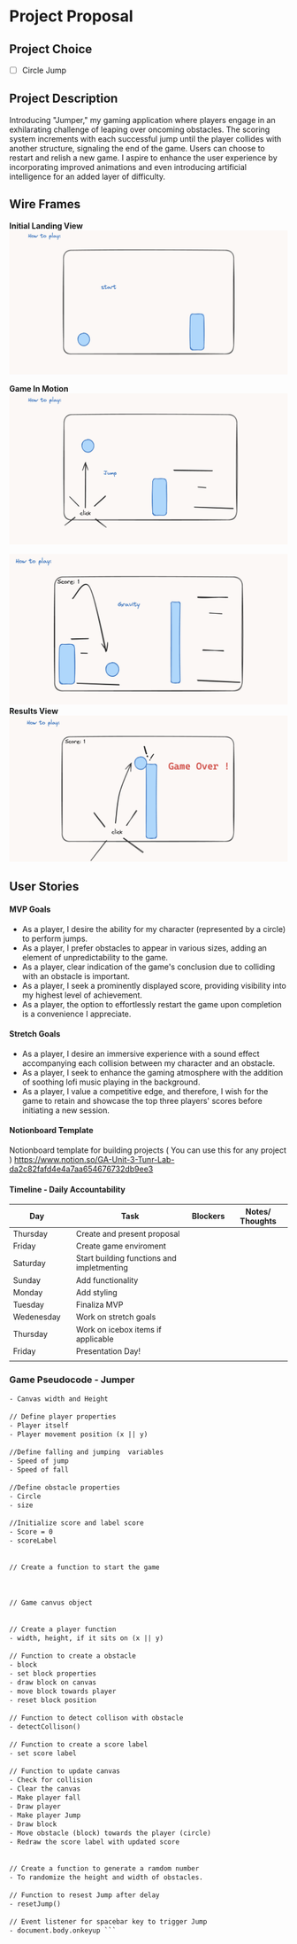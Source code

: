 # Project Proposal 

## Project Choice 

- [ ] Circle Jump

## Project Description 

Introducing "Jumper," my gaming application where players engage in an exhilarating challenge of leaping over oncoming obstacles. The scoring system increments with each successful jump until the player collides with another structure, signaling the end of the game. Users can choose to restart and relish a new game. I aspire to enhance the user experience by incorporating improved animations and even introducing artificial intelligence for an added layer of difficulty.

## Wire Frames

**Initial Landing View**
![Alt text](<assets/Game (Start).png>)

**Game In Motion**
![Alt text](<assets/Game (Clicked).png>)

![Alt text](<assets/Game (in Motion).png>)
**Results View**
![Alt text](<assets/Game (End).png>)

## User Stories

#### MVP Goals

- As a player, I desire the ability for my character (represented by a circle) to perform jumps.
- As a player, I prefer obstacles to appear in various sizes, adding an element of unpredictability to the game.
- As a player, clear indication of the game's conclusion due to colliding with an obstacle is important.
- As a player, I seek a prominently displayed score, providing visibility into my highest level of achievement.
- As a player, the option to effortlessly restart the game upon completion is a convenience I appreciate.

#### Stretch Goals

- As a player, I desire an immersive experience with a sound effect accompanying each collision between my character and an obstacle.
- As a player, I seek to enhance the gaming atmosphere with the addition of soothing lofi music playing in the background.
- As a player, I value a competitive edge, and therefore, I wish for the game to retain and showcase the top three players' scores before initiating a new session.


#### Notionboard Template
Notionboard template for building projects ( You can use this for any project )
https://www.notion.so/GA-Unit-3-Tunr-Lab-da2c82fafd4e4a7aa654676732db9ee3

#### Timeline - Daily Accountability

| Day        |   | Task                               | Blockers | Notes/ Thoughts |
|------------|---|------------------------------------|----------|-----------------|
| Thursday   |   | Create and present proposal        |          |                 |
| Friday     |   | Create game enviroment         |          |                 |
| Saturday   |   | Start building functions and impletmenting            |          |                 |
| Sunday     |   | Add functionality                  |          |                 |
| Monday     |   | Add styling                        |          |                 |
| Tuesday    |   | Finaliza MVP                       |          |                 |
| Wedenesday |   | Work on stretch goals              |          |                 |
| Thursday   |   | Work on icebox items if applicable |          |                 |
| Friday     |   | Presentation Day!                  |          |                 |
|            |   |                                    |          |                 |



### Game Pseudocode - Jumper

```//  Define the canvas dimensions
- Canvas width and Height

// Define player properties
- Player itself 
- Player movement position (x || y)

//Define falling and jumping  variables
- Speed of jump
- Speed of fall

//Define obstacle properties 
- Circle
- size 

//Initialize score and label score 
- Score = 0
- scoreLabel


// Create a function to start the game



// Game canvus object


// Create a player function
- width, height, if it sits on (x || y)

// Function to create a obstacle
- block 
- set block properties 
- draw block on canvas
- move block towards player
- reset block position 

// Function to detect collison with obstacle
- detectCollison()

// Function to create a score label
- set score label 

// Function to update canvas
- Check for collision
- Clear the canvas
- Make player fall
- Draw player
- Make player Jump
- Draw block
- Move obstacle (block) towards the player (circle)
- Redraw the score label with updated score


// Create a function to generate a ramdom number 
- To randomize the height and width of obstacles.

// Function to resest Jump after delay
- resetJump()

// Event listener for spacebar key to trigger Jump
- document.body.onkeyup ```



